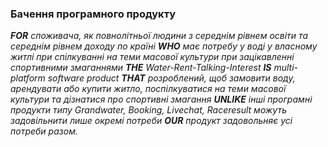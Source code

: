### Бачення програмного продукту
***FOR** споживача, як повнолітньої людини з середнім рівнем освіти та середнім рівнем доходу по країні **WHO** має потребу у воді у власному житлі при спілкуванні на теми масової культури при зацікавленні спортивними змаганнями **THE** Water-Rent-Talking-Interest **IS** multi-platform software product **THAT** розроблений, щоб замовити воду, арендувати або купити житло, поспілкуватися на теми масової культури та дізнатися про спортивні змагання **UNLIKE** інші програмні продукти типу Grandwater, Booking, Livechat, Raceresult можуть задовільнити лише окремі потреби **OUR** продукт задовольняє усі потреби разом.*